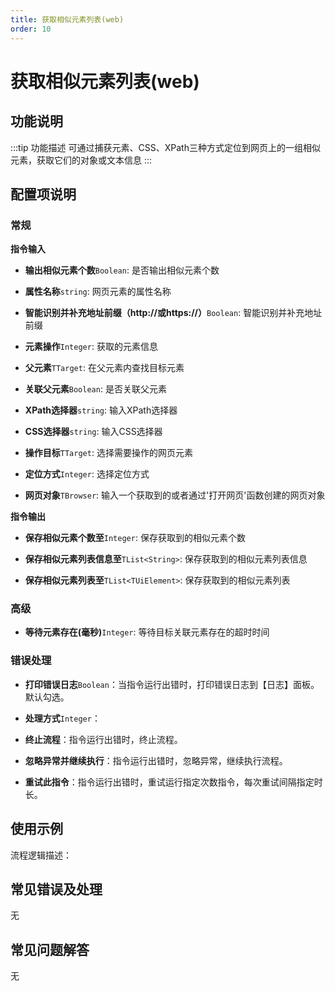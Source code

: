 ```yaml
---
title: 获取相似元素列表(web)
order: 10
---
```


# 获取相似元素列表(web)

## 功能说明

:::tip 功能描述
可通过捕获元素、CSS、XPath三种方式定位到网页上的一组相似元素，获取它们的对象或文本信息
:::

## 配置项说明

### 常规

**指令输入**

- **输出相似元素个数**`Boolean`: 是否输出相似元素个数

- **属性名称**`string`: 网页元素的属性名称

- **智能识别并补充地址前缀（http://或https://）**`Boolean`: 智能识别并补充地址前缀

- **元素操作**`Integer`: 获取的元素信息

- **父元素**`TTarget`: 在父元素内查找目标元素

- **关联父元素**`Boolean`: 是否关联父元素

- **XPath选择器**`string`: 输入XPath选择器

- **CSS选择器**`string`: 输入CSS选择器

- **操作目标**`TTarget`: 选择需要操作的网页元素

- **定位方式**`Integer`: 选择定位方式

- **网页对象**`TBrowser`: 输入一个获取到的或者通过'打开网页'函数创建的网页对象


**指令输出**

- **保存相似元素个数至**`Integer`: 保存获取到的相似元素个数

- **保存相似元素列表信息至**`TList<String>`: 保存获取到的相似元素列表信息

- **保存相似元素列表至**`TList<TUiElement>`: 保存获取到的相似元素列表

### 高级

- **等待元素存在(毫秒)**`Integer`: 等待目标关联元素存在的超时时间

### 错误处理

- **打印错误日志**`Boolean`：当指令运行出错时，打印错误日志到【日志】面板。默认勾选。

- **处理方式**`Integer`：

 - **终止流程**：指令运行出错时，终止流程。

 - **忽略异常并继续执行**：指令运行出错时，忽略异常，继续执行流程。

 - **重试此指令**：指令运行出错时，重试运行指定次数指令，每次重试间隔指定时长。

## 使用示例

流程逻辑描述：

## 常见错误及处理

无

## 常见问题解答

无

